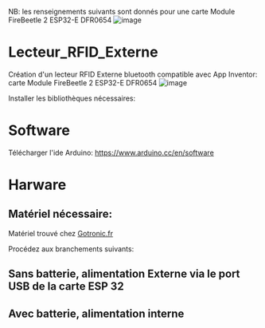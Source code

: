NB: les renseignements suivants sont donnés pour une carte Module FireBeetle 2 ESP32-E DFR0654
![image]([https://github.com/cedeps/Lecteur_RFID_Externe/assets/62479374/7e90bf73-9e43-405a-b3c8-4e417cf4d198](https://www.gotronic.fr/ar-module-firebeetle-esp32-dfr0478-26810.jpg))


# Lecteur_RFID_Externe
Création d'un lecteur RFID Externe bluetooth compatible avec App Inventor: carte Module FireBeetle 2 ESP32-E DFR0654
![image](https://github.com/cedeps/Lecteur_RFID_Externe/assets/62479374/920ebae1-006d-4d3b-ac37-2a3ed18ed40b)


Installer les bibliothèques nécessaires:


# Software
Télécharger l'ide Arduino: https://www.arduino.cc/en/software 

# Harware
## Matériel nécessaire:
Matériel trouvé chez [Gotronic.fr](https://www.gotronic.fr/)


Procédez aux branchements suivants:
## Sans batterie, alimentation Externe via le port USB de la carte ESP 32
## Avec batterie, alimentation interne 
